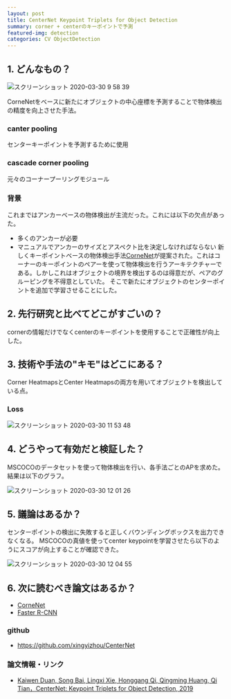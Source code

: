 ```yaml
---
layout: post
title: CenterNet Keypoint Triplets for Object Detection
summary: corner + centerのキーポイントで予測
featured-img: detection
categories: CV ObjectDetection
---
```


## 1. どんなもの？

![スクリーンショット 2020-03-30 9 58 39](https://user-images.githubusercontent.com/40351074/77866207-0dfe6900-726d-11ea-9a4a-80f5a57cbf68.png)

CorneNetをベースに新たにオブジェクトの中心座標を予測することで物体検出の精度を向上させた手法。
### canter pooling
センターキーポイントを予測するために使用
### cascade corner pooling
元々のコーナープーリングモジュール

### 背景
これまではアンカーベースの物体検出が主流だった。これには以下の欠点があった。
- 多くのアンカーが必要
- マニュアルでアンカーのサイズとアスペクト比を決定しなければならない
新しくキーポイントベースの物体検出手法[CorneNet](https://arxiv.org/abs/1808.01244)が提案された。これはコーナーのキーポイントのペアーを使って物体検出を行うアーキテクチャーである。しかしこれはオブジェクトの境界を検出するのは得意だが、ペアのグルーピングを不得意としていた。
そこで新たにオブジェクトのセンターポイントを追加で学習させることにした。


## 2. 先行研究と比べてどこがすごいの？
cornerの情報だけでなくcenterのキーポイントを使用することで正確性が向上した。

## 3. 技術や手法の"キモ"はどこにある？
Corner HeatmapsとCenter Heatmapsの両方を用いてオブジェクトを検出している点。
### Loss
![スクリーンショット 2020-03-30 11 53 48](https://user-images.githubusercontent.com/40351074/77870723-24acbc00-727d-11ea-875e-bf75c6a8f92e.png)

## 4. どうやって有効だと検証した？
MSCOCOのデータセットを使って物体検出を行い、各手法ごとのAPを求めた。  
結果は以下のグラフ。

![スクリーンショット 2020-03-30 12 01 26](https://user-images.githubusercontent.com/40351074/77871159-3478d000-727e-11ea-96f4-2aeb0b00aecf.png)


## 5. 議論はあるか？
センターポイントの検出に失敗すると正しくバウンディングボックスを出力できなくなる。
MSCOCOの真値を使ってcenter keypointを学習させたら以下のようにスコアが向上することが確認できた。

![スクリーンショット 2020-03-30 12 04 55](https://user-images.githubusercontent.com/40351074/77871369-def0f300-727e-11ea-8b1e-418e8d92380b.png)


## 6. 次に読むべき論文はあるか？
- [CorneNet](https://arxiv.org/abs/1808.01244)
- [Faster R-CNN](https://arxiv.org/abs/1506.01497)

### github
* https://github.com/xingyizhou/CenterNet

### 論文情報・リンク

* [Kaiwen Duan, Song Bai, Lingxi Xie, Honggang Qi, Qingming Huang, Qi Tian，CenterNet: Keypoint Triplets for Object Detection, 2019](https://arxiv.org/abs/1904.08189)
